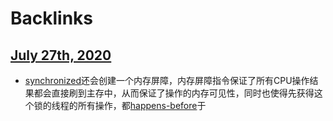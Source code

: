 
# Backlinks
## [July 27th, 2020](<July 27th, 2020.md>)
- [synchronized](<synchronized.md>)还会创建一个内存屏障，内存屏障指令保证了所有CPU操作结果都会直接刷到主存中，从而保证了操作的内存可见性，同时也使得先获得这个锁的线程的所有操作，都[happens-before](<happens-before.md>)于


